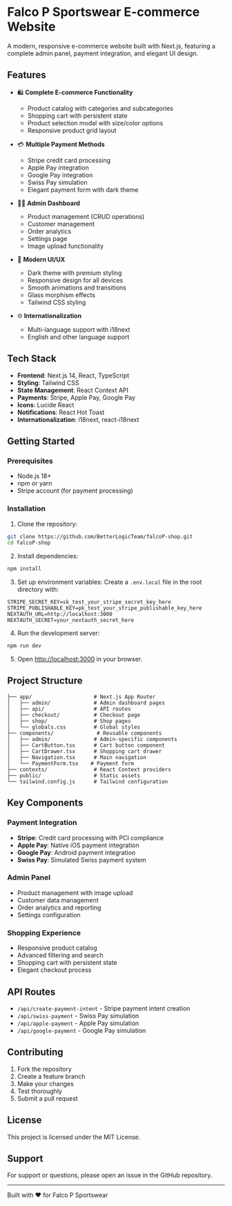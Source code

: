 # Falco P Sportswear E-commerce Website

A modern, responsive e-commerce website built with Next.js, featuring a complete admin panel, payment integration, and elegant UI design.

## Features

- 🛍️ **Complete E-commerce Functionality**
  - Product catalog with categories and subcategories
  - Shopping cart with persistent state
  - Product selection modal with size/color options
  - Responsive product grid layout

- 💳 **Multiple Payment Methods**
  - Stripe credit card processing
  - Apple Pay integration
  - Google Pay integration
  - Swiss Pay simulation
  - Elegant payment form with dark theme

- 👨‍💼 **Admin Dashboard**
  - Product management (CRUD operations)
  - Customer management
  - Order analytics
  - Settings page
  - Image upload functionality

- 🎨 **Modern UI/UX**
  - Dark theme with premium styling
  - Responsive design for all devices
  - Smooth animations and transitions
  - Glass morphism effects
  - Tailwind CSS styling

- 🌐 **Internationalization**
  - Multi-language support with i18next
  - English and other language support

## Tech Stack

- **Frontend**: Next.js 14, React, TypeScript
- **Styling**: Tailwind CSS
- **State Management**: React Context API
- **Payments**: Stripe, Apple Pay, Google Pay
- **Icons**: Lucide React
- **Notifications**: React Hot Toast
- **Internationalization**: i18next, react-i18next

## Getting Started

### Prerequisites

- Node.js 18+ 
- npm or yarn
- Stripe account (for payment processing)

### Installation

1. Clone the repository:
```bash
git clone https://github.com/BetterLogicTeam/falcoP-shop.git
cd falcoP-shop
```

2. Install dependencies:
```bash
npm install
```

3. Set up environment variables:
Create a `.env.local` file in the root directory with:
```env
STRIPE_SECRET_KEY=sk_test_your_stripe_secret_key_here
STRIPE_PUBLISHABLE_KEY=pk_test_your_stripe_publishable_key_here
NEXTAUTH_URL=http://localhost:3000
NEXTAUTH_SECRET=your_nextauth_secret_here
```

4. Run the development server:
```bash
npm run dev
```

5. Open [http://localhost:3000](http://localhost:3000) in your browser.

## Project Structure

```
├── app/                    # Next.js App Router
│   ├── admin/              # Admin dashboard pages
│   ├── api/                # API routes
│   ├── checkout/           # Checkout page
│   ├── shop/               # Shop pages
│   └── globals.css         # Global styles
├── components/              # Reusable components
│   ├── admin/              # Admin-specific components
│   ├── CartButton.tsx      # Cart button component
│   ├── CartDrawer.tsx      # Shopping cart drawer
│   ├── Navigation.tsx      # Main navigation
│   └── PaymentForm.tsx    # Payment form
├── contexts/               # React Context providers
├── public/                 # Static assets
└── tailwind.config.js      # Tailwind configuration
```

## Key Components

### Payment Integration
- **Stripe**: Credit card processing with PCI compliance
- **Apple Pay**: Native iOS payment integration
- **Google Pay**: Android payment integration
- **Swiss Pay**: Simulated Swiss payment system

### Admin Panel
- Product management with image upload
- Customer data management
- Order analytics and reporting
- Settings configuration

### Shopping Experience
- Responsive product catalog
- Advanced filtering and search
- Shopping cart with persistent state
- Elegant checkout process

## API Routes

- `/api/create-payment-intent` - Stripe payment intent creation
- `/api/swiss-payment` - Swiss Pay simulation
- `/api/apple-payment` - Apple Pay simulation
- `/api/google-payment` - Google Pay simulation

## Contributing

1. Fork the repository
2. Create a feature branch
3. Make your changes
4. Test thoroughly
5. Submit a pull request

## License

This project is licensed under the MIT License.

## Support

For support or questions, please open an issue in the GitHub repository.

---

Built with ❤️ for Falco P Sportswear